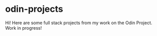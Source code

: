 # odin-projects
Hi! Here are some full stack projects from my work on the Odin Project. Work in progress!
